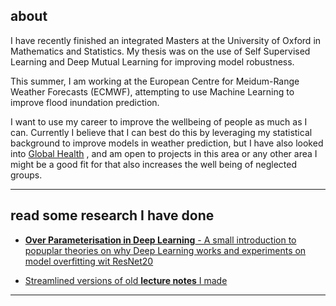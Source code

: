 ## about
I have recently finished an integrated Masters at the University of Oxford in Mathematics and Statistics. My thesis was on the use of Self Supervised Learning and Deep Mutual Learning for improving model robustness. 

This summer, I am working at the European Centre for Meidum-Range Weather Forecasts (ECMWF), attempting to use Machine Learning to improve flood inundation prediction.

I want to use my career to improve the wellbeing of people as much as I can. Currently I believe that I can best do this by leveraging my statistical background to improve models in weather prediction, but I have also looked into [Global Health](https://walker.reading.ac.uk/karan-ruparell-visiting-the-walker-institute/) , and am open to projects in this area or any other area I might be a good fit for that also increases the well being of neglected groups. 

---

## read some research I have done

- [**Over Parameterisation in Deep Learning** - A small introduction to popuplar theories on why Deep Learning works and experiments on model overfitting wit ResNet20](https://karrups.github.io/docs/OverParameterisation.pdf) <br>

- [Streamlined versions of old **lecture notes** I made](https://karrups.github.io/lecture_notes.html)


<!---
- [a mini report on **Onchocerciasis** - the models used the needs of them](https://amanda-matthes.github.io/space_debris.html) <br>
- [my **MSc thesis** about Self Supervised Learning and Deep Mutual Learning in compute constrained environments](https://amanda-matthes.github.io/exploiting_instruction_level_parallelism.html)
- [An essay on the inclusion of India and Japan in the international congress of mathematicians, in the early 20th century](https://amanda-matthes.github.io/lecture_notes.html)
 -->

---

<!--  ## updates

| Date          |News                                                                               |
|---------------|-----------------------------------------------------------------------------------|
| 03/2023       | attending EAGx Cambridge              |
| 02/2023       | the Journal of Open Hardware published [our hardware paper on SnapperGPS](https://openhardware.metajnl.com/articles/10.5334/joh.48) |
 -->
